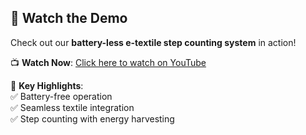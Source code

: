 
## 🎥 Watch the Demo  
Check out our **battery-less e-textile step counting system** in action!  

📺 **Watch Now**: [Click here to watch on YouTube](https://www.youtube.com/watch?v=TVmZA9vIDyw)  

🚀 **Key Highlights**:  
✅ Battery-free operation  
✅ Seamless textile integration  
✅ Step counting with energy harvesting  
